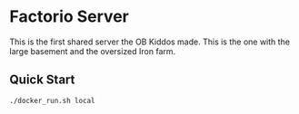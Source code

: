 # Factorio Server

This is the first shared server the OB Kiddos made. This is the one with the large basement and the oversized Iron farm.

## Quick Start

```bash
./docker_run.sh local
```
